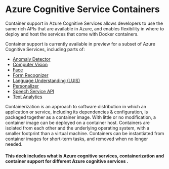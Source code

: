 # Azure Cognitive Service Containers 

Container support in Azure Cognitive Services allows developers to use the same rich APIs that are available in Azure, 
and enables flexibility in where to deploy and host the services that come with Docker containers. 

Container support is currently available in preview for a subset of Azure Cognitive Services, including parts of:

* [Anomaly Detector](https://docs.microsoft.com/en-us/azure/cognitive-services/anomaly-detector/overview)
* [Computer Vision](https://docs.microsoft.com/en-us/azure/cognitive-services/computer-vision/home)
* [Face](https://docs.microsoft.com/en-us/azure/cognitive-services/face/overview)
* [Form Recognizer](https://go.microsoft.com/fwlink/?linkid=2083826&clcid=0x409)
* [Language Understanding (LUIS)](https://docs.microsoft.com/en-us/azure/cognitive-services/luis/luis-container-howto)
* [Personalizer](https://go.microsoft.com/fwlink/?linkid=2083923&clcid=0x409)
* [Speech Service API](https://go.microsoft.com/fwlink/?linkid=2083926&clcid=0x409)
* [Text Analytics](https://docs.microsoft.com/en-us/azure/cognitive-services/text-analytics/overview)

Containerization is an approach to software distribution in which an application or service, 
including its dependencies & configuration, is packaged together as a container image. With little or no modification, 
a container image can be deployed on a container host. Containers are isolated from each other and the underlying operating system,
with a smaller footprint than a virtual machine. Containers can be instantiated from container images for short-term tasks,
and removed when no longer needed.

#### This deck includes what is Azure cognitive services, containerization and container support for different Azure cognitive services .   
